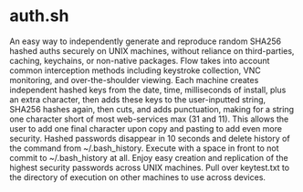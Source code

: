 # auth.sh
An easy way to independently generate and reproduce random SHA256 hashed auths securely on UNIX machines, without reliance on third-parties, caching, keychains, or non-native packages. Flow takes into account common interception methods including keystroke collection, VNC monitoring, and over-the-shoulder viewing. 
Each machine creates independent hashed keys from the date, time, milliseconds of install, plus an extra character, then adds these keys to the user-inputted string, SHA256 hashes again, then cuts, and adds punctuation, making for a string one character short of most web-services max (31 and 11). This allows the user to add one final character upon copy and pasting to add even more security.
Hashed passwords disappear in 10 seconds and delete history of the command from ~/.bash_history.
Execute with a space in front to not commit to ~/.bash_history at all.
Enjoy easy creation and replication of the highest security passwords across UNIX machines. Pull over keytest.txt to the directory of execution on other machines to use across devices.
